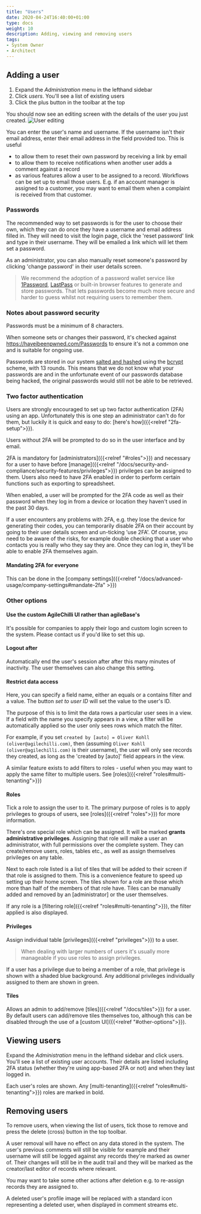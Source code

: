 ```yaml
---
title: "Users"
date: 2020-04-24T16:40:00+01:00
type: docs
weight: 10
description: Adding, viewing and removing users
tags:
- System Owner
- Architect
---
```

## Adding a user
1. Expand the _Administration_ menu in the lefthand sidebar
2. Click _users_. You'll see a list of existing users
3. Click the plus button in the toolbar at the top

You should now see an editing screen with the details of the user you just created.
![User editing](/user-details.png)

You can enter the user's name and username. If the username isn't their email address, enter their email address in the field provided too. This is useful
* to allow them to reset their own password by receiving a link by email
* to allow them to receive notifications when another user adds a comment against a record
* as various features allow a user to be assigned to a record. Workflows can be set up to email those users. E.g. if an account manager is assigned to a customer, you may want to email them when a complaint is received from that customer.

### Passwords
The recommended way to set passwords is for the user to choose their own, which they can do once they have a username and email address filled in. They will need to visit the login page, click the 'reset password' link and type in their username. They will be emailed a link which will let them set a password.

As an administrator, you can also manually reset someone's password by clicking 'change password' in their user details screen.

> We recommend the adoption of a password wallet service like [1Password](https://1password.com/), [LastPass](https://lastpass.com) or built-in browser features to generate and store passwords. That lets passwords become much more secure and harder to guess whilst not requiring users to remember them.
>

### Notes about password security

Passwords must be a minimum of 8 characters.

When someone sets or changes their password, it's checked against https://haveibeenpwned.com/Passwords to ensure it's not a common one and is suitable for ongoing use.

Passwords are stored in our system [salted and hashed](https://www.okta.com/blog/2019/03/what-are-salted-passwords-and-password-hashing/) using the [bcrypt](https://en.wikipedia.org/wiki/Bcrypt) scheme, with 13 rounds. This means that we do not know what your passwords are and in the unfortunate event of our passwords database being hacked, the original passwords would still not be able to be retrieved.

### Two factor authentication
Users are strongly encouraged to set up two factor authentication (2FA) using an app. Unfortunately this is one step an administrator can't do for them, but luckily it is quick and easy to do: [here's how]({{<relref "2fa-setup">}}).

Users without 2FA will be prompted to do so in the user interface and by email.

2FA is mandatory for [administrators]({{<relref "#roles">}}) and necessary for a user to have before [manage]({{<relref "/docs/security-and-compliance/security-features/privileges">}}) privileges can be assigned to them. Users also need to have 2FA enabled in order to perform certain functions such as exporting to spreadsheet.

When enabled, a user will be prompted for the 2FA code as well as their password when they log in from a device or location they haven't used in the past 30 days.

If a user encounters any problems with 2FA, e.g. they lose the device for generating their codes, you can temporarily disable 2FA on their account by going to their user details screen and un-ticking 'use 2FA'. Of course, you need to be aware of the risks, for example double checking that a user who contacts you is really who they say they are. Once they can log in, they'll be able to enable 2FA themselves again.

#### Mandating 2FA for everyone
This can be done in the [company settings]({{<relref "/docs/advanced-usage/company-settings#mandate-2fa" >}})

### Other options
#### Use the custom AgileChilli UI rather than agileBase's
It's possible for companies to apply their logo and custom login screen to the system. Please contact us if you'd like to set this up.

#### Logout after
Automatically end the user's session after after this many minutes of inactivity. The user themselves can also change this setting.

#### Restrict data access
Here, you can specify a field name, either an equals or a contains filter and a value. The button _set to user ID_ will set the value to the user's ID.

The purpose of this is to limit the data rows a particular user sees in a view. If a field with the name you specify appears in a view, a filter will be automatically applied so the user only sees rows which match the filter.

For example, if you set `created by [auto] = Oliver Kohll (oliver@agilechilli.com)`, then (assuming `Oliver Kohll (oliver@agilechilli.com)` is their username), the user will only see records they created, as long as the 'created by [auto]' field appears in the view.

A similar feature exists to add filters to roles - useful when you may want to apply the same filter to multiple users. See [roles]({{<relref "roles#multi-tenanting">}})

#### Roles
Tick a role to assign the user to it. The primary purpose of roles is to apply privileges to groups of users, see [roles]({{<relref "roles">}}) for more information.

There's one special role which can be assigned. It will be marked **grants administrative privileges**. Assigning that role will make a user an administrator, with full permissions over the complete system. They can create/remove users, roles, tables etc., as well as assign themselves privileges on any table.

Next to each role listed is a list of tiles that will be added to their screen if that role is assigned to them. This is a convenience feature to speed up setting up their home screen. The tiles shown for a role are those which more than half of the members of that role have. Tiles can be manually added and removed by an [administrator] or the user themselves.

If any role is a [filtering role]({{<relref "roles#multi-tenanting">}}), the filter applied is also displayed.

#### Privileges
Assign individual table [privileges]({{<relref "privileges">}}) to a user.
> When dealing with larger numbers of users it's usually more manageable if you use roles to assign privileges.

If a user has a privilege due to being a member of a role, that privilege is shown with a shaded blue background. Any additional privileges individually assigned to them are shown in green.

#### Tiles
Allows an admin to add/remove [tiles]({{<relref "/docs/tiles">}}) for a user. By default users can add/remove tiles themselves too, although this can be disabled through the use of a [custom UI]({{<relref "#other-options">}}).

## Viewing users
Expand the _Administration_ menu in the lefthand sidebar and click users. You'll see a list of existing user accounts. Their details are listed including 2FA status (whether they're using app-based 2FA or not) and when they last logged in.

Each user's roles are shown. Any [multi-tenanting]({{<relref "roles#multi-tenanting">}}) roles are marked in bold.

## Removing users
To remove users, when viewing the list of users, tick those to remove and press the delete (cross) button in the top toolbar.

A user removal will have no effect on any data stored in the system. The user's previous comments will still be visible for example and their username will still be logged against any records they're marked as owner of. Their changes will still be in the audit trail and they will be marked as the creator/last editor of records where relevant.

You may want to take some other actions after deletion e.g. to re-assign records they are assigned to.

A deleted user's profile image will be replaced with a standard icon representing a deleted user, when displayed in comment streams etc.



